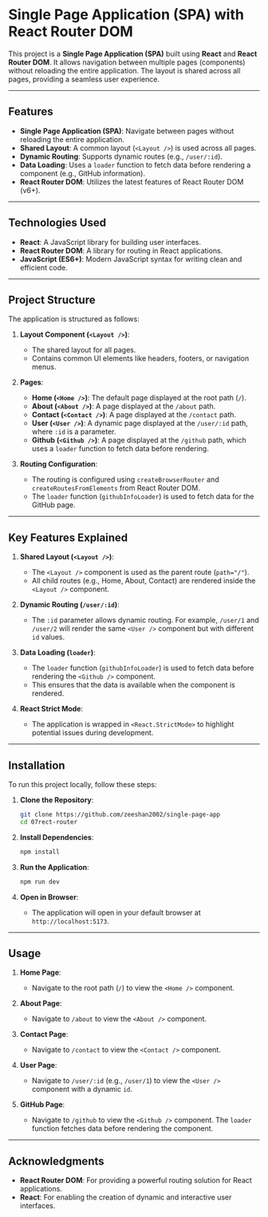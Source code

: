 # Single Page Application (SPA) with React Router DOM

This project is a **Single Page Application (SPA)** built using **React** and **React Router DOM**. It allows navigation between multiple pages (components) without reloading the entire application. The layout is shared across all pages, providing a seamless user experience.

---

## Features

- **Single Page Application (SPA)**: Navigate between pages without reloading the entire application.
- **Shared Layout**: A common layout (`<Layout />`) is used across all pages.
- **Dynamic Routing**: Supports dynamic routes (e.g., `/user/:id`).
- **Data Loading**: Uses a `loader` function to fetch data before rendering a component (e.g., GitHub information).
- **React Router DOM**: Utilizes the latest features of React Router DOM (v6+).

---

## Technologies Used

- **React**: A JavaScript library for building user interfaces.
- **React Router DOM**: A library for routing in React applications.
- **JavaScript (ES6+)**: Modern JavaScript syntax for writing clean and efficient code.

---

## Project Structure

The application is structured as follows:

1. **Layout Component (`<Layout />`)**:
   - The shared layout for all pages.
   - Contains common UI elements like headers, footers, or navigation menus.

2. **Pages**:
   - **Home (`<Home />`)**: The default page displayed at the root path (`/`).
   - **About (`<About />`)**: A page displayed at the `/about` path.
   - **Contact (`<Contact />`)**: A page displayed at the `/contact` path.
   - **User (`<User />`)**: A dynamic page displayed at the `/user/:id` path, where `:id` is a parameter.
   - **Github (`<Github />`)**: A page displayed at the `/github` path, which uses a `loader` function to fetch data before rendering.

3. **Routing Configuration**:
   - The routing is configured using `createBrowserRouter` and `createRoutesFromElements` from React Router DOM.
   - The `loader` function (`githubInfoLoader`) is used to fetch data for the GitHub page.


---

## Key Features Explained

1. **Shared Layout (`<Layout />`)**:
   - The `<Layout />` component is used as the parent route (`path="/"`).
   - All child routes (e.g., Home, About, Contact) are rendered inside the `<Layout />` component.

2. **Dynamic Routing (`/user/:id`)**:
   - The `:id` parameter allows dynamic routing. For example, `/user/1` and `/user/2` will render the same `<User />` component but with different `id` values.

3. **Data Loading (`loader`)**:
   - The `loader` function (`githubInfoLoader`) is used to fetch data before rendering the `<Github />` component.
   - This ensures that the data is available when the component is rendered.

4. **React Strict Mode**:
   - The application is wrapped in `<React.StrictMode>` to highlight potential issues during development.

---

## Installation

To run this project locally, follow these steps:

1. **Clone the Repository**:
   ```bash
   git clone https://github.com/zeeshan2002/single-page-app
   cd 07rect-router
   ```

2. **Install Dependencies**:
   ```bash
   npm install
   ```

3. **Run the Application**:
   ```bash
   npm run dev
   ```

4. **Open in Browser**:
   - The application will open in your default browser at `http://localhost:5173`.

---

## Usage

1. **Home Page**:
   - Navigate to the root path (`/`) to view the `<Home />` component.

2. **About Page**:
   - Navigate to `/about` to view the `<About />` component.

3. **Contact Page**:
   - Navigate to `/contact` to view the `<Contact />` component.

4. **User Page**:
   - Navigate to `/user/:id` (e.g., `/user/1`) to view the `<User />` component with a dynamic `id`.

5. **GitHub Page**:
   - Navigate to `/github` to view the `<Github />` component. The `loader` function fetches data before rendering the component.


---

## Acknowledgments

- **React Router DOM**: For providing a powerful routing solution for React applications.
- **React**: For enabling the creation of dynamic and interactive user interfaces.

